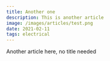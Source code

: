 ```yaml
---
title: Another one
description: This is another article
image: /images/articles/test.png
date: 2021-02-11
tags: electrical
---
```


Another article here, no title needed